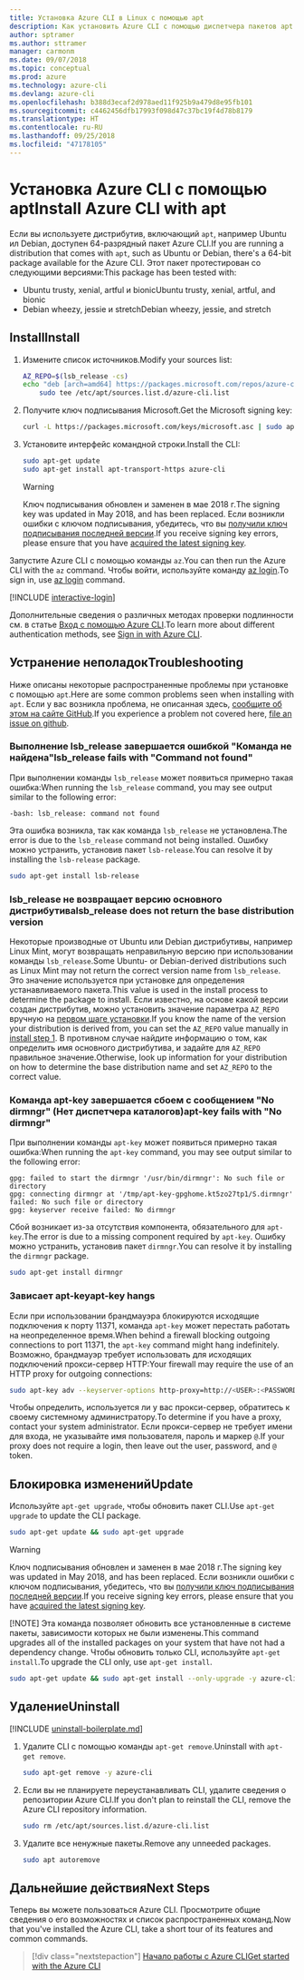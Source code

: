 ```yaml
---
title: Установка Azure CLI в Linux с помощью apt
description: Как установить Azure CLI с помощью диспетчера пакетов apt
author: sptramer
ms.author: sttramer
manager: carmonm
ms.date: 09/07/2018
ms.topic: conceptual
ms.prod: azure
ms.technology: azure-cli
ms.devlang: azure-cli
ms.openlocfilehash: b388d3ecaf2d978aed11f925b9a479d8e95fb101
ms.sourcegitcommit: c4462456dfb17993f098d47c37bc19f4d78b8179
ms.translationtype: HT
ms.contentlocale: ru-RU
ms.lasthandoff: 09/25/2018
ms.locfileid: "47178105"
---
```

# <a name="install-azure-cli-with-apt"></a><span data-ttu-id="78b2b-103">Установка Azure CLI с помощью apt</span><span class="sxs-lookup"><span data-stu-id="78b2b-103">Install Azure CLI with apt</span></span>

<span data-ttu-id="78b2b-104">Если вы используете дистрибутив, включающий `apt`, например Ubuntu ил Debian, доступен 64-разрядный пакет Azure CLI.</span><span class="sxs-lookup"><span data-stu-id="78b2b-104">If you are running a distribution that comes with `apt`, such as Ubuntu or Debian, there's a 64-bit package available for the Azure CLI.</span></span> <span data-ttu-id="78b2b-105">Этот пакет протестирован со следующими версиями:</span><span class="sxs-lookup"><span data-stu-id="78b2b-105">This package has been tested with:</span></span>

* <span data-ttu-id="78b2b-106">Ubuntu trusty, xenial, artful и bionic</span><span class="sxs-lookup"><span data-stu-id="78b2b-106">Ubuntu trusty, xenial, artful, and bionic</span></span>
* <span data-ttu-id="78b2b-107">Debian wheezy, jessie и stretch</span><span class="sxs-lookup"><span data-stu-id="78b2b-107">Debian wheezy, jessie, and stretch</span></span>

## <a name="install"></a><span data-ttu-id="78b2b-108">Install</span><span class="sxs-lookup"><span data-stu-id="78b2b-108">Install</span></span>

1. <div id="install-step-1"/><span data-ttu-id="78b2b-109">Измените список источников.</span><span class="sxs-lookup"><span data-stu-id="78b2b-109">Modify your sources list:</span></span>

    ```bash
    AZ_REPO=$(lsb_release -cs)
    echo "deb [arch=amd64] https://packages.microsoft.com/repos/azure-cli/ $AZ_REPO main" | \
        sudo tee /etc/apt/sources.list.d/azure-cli.list
    ```

2. <div id="signingKey"/><span data-ttu-id="78b2b-110">Получите ключ подписывания Microsoft.</span><span class="sxs-lookup"><span data-stu-id="78b2b-110">Get the Microsoft signing key:</span></span>

   ```bash
   curl -L https://packages.microsoft.com/keys/microsoft.asc | sudo apt-key add -
   ```

3. <span data-ttu-id="78b2b-111">Установите интерфейс командной строки.</span><span class="sxs-lookup"><span data-stu-id="78b2b-111">Install the CLI:</span></span>

   ```bash
   sudo apt-get update
   sudo apt-get install apt-transport-https azure-cli
   ```

   > [!WARNING]
   > <span data-ttu-id="78b2b-112">Ключ подписывания обновлен и заменен в мае 2018 г.</span><span class="sxs-lookup"><span data-stu-id="78b2b-112">The signing key was updated in May 2018, and has been replaced.</span></span> <span data-ttu-id="78b2b-113">Если возникли ошибки с ключом подписывания, убедитесь, что вы [получили ключ подписывания последней версии](#signingKey).</span><span class="sxs-lookup"><span data-stu-id="78b2b-113">If you receive signing key errors, please ensure that you have [acquired the latest signing key](#signingKey).</span></span>

<span data-ttu-id="78b2b-114">Запустите Azure CLI с помощью команды `az`.</span><span class="sxs-lookup"><span data-stu-id="78b2b-114">You can then run the Azure CLI with the `az` command.</span></span> <span data-ttu-id="78b2b-115">Чтобы войти, используйте команду [az login](/cli/azure/reference-index#az-login).</span><span class="sxs-lookup"><span data-stu-id="78b2b-115">To sign in, use [az login](/cli/azure/reference-index#az-login) command.</span></span>

[!INCLUDE [interactive-login](includes/interactive-login.md)]

<span data-ttu-id="78b2b-116">Дополнительные сведения о различных методах проверки подлинности см. в статье [Вход с помощью Azure CLI](authenticate-azure-cli.md).</span><span class="sxs-lookup"><span data-stu-id="78b2b-116">To learn more about different authentication methods, see [Sign in with Azure CLI](authenticate-azure-cli.md).</span></span>

## <a name="troubleshooting"></a><span data-ttu-id="78b2b-117">Устранение неполадок</span><span class="sxs-lookup"><span data-stu-id="78b2b-117">Troubleshooting</span></span>

<span data-ttu-id="78b2b-118">Ниже описаны некоторые распространенные проблемы при установке с помощью `apt`.</span><span class="sxs-lookup"><span data-stu-id="78b2b-118">Here are some common problems seen when installing with `apt`.</span></span> <span data-ttu-id="78b2b-119">Если у вас возникла проблема, не описанная здесь, [сообщите об этом на сайте GitHub](https://github.com/Azure/azure-cli/issues).</span><span class="sxs-lookup"><span data-stu-id="78b2b-119">If you experience a problem not covered here, [file an issue on github](https://github.com/Azure/azure-cli/issues).</span></span>

### <a name="lsbrelease-fails-with-command-not-found"></a><span data-ttu-id="78b2b-120">Выполнение lsb_release завершается ошибкой "Команда не найдена"</span><span class="sxs-lookup"><span data-stu-id="78b2b-120">lsb_release fails with "Command not found"</span></span>

<span data-ttu-id="78b2b-121">При выполнении команды `lsb_release` может появиться примерно такая ошибка:</span><span class="sxs-lookup"><span data-stu-id="78b2b-121">When running the `lsb_release` command, you may see output similar to the following error:</span></span>

```output
-bash: lsb_release: command not found
```

<span data-ttu-id="78b2b-122">Эта ошибка возникла, так как команда `lsb_release` не установлена.</span><span class="sxs-lookup"><span data-stu-id="78b2b-122">The error is due to the `lsb_release` command not being installed.</span></span> <span data-ttu-id="78b2b-123">Ошибку можно устранить, установив пакет `lsb-release`.</span><span class="sxs-lookup"><span data-stu-id="78b2b-123">You can resolve it by installing the `lsb-release` package.</span></span>

```bash
sudo apt-get install lsb-release
```

### <a name="lsbrelease-does-not-return-the-base-distribution-version"></a><span data-ttu-id="78b2b-124">lsb_release не возвращает версию основного дистрибутива</span><span class="sxs-lookup"><span data-stu-id="78b2b-124">lsb_release does not return the base distribution version</span></span>

<span data-ttu-id="78b2b-125">Некоторые производные от Ubuntu или Debian дистрибутивы, например Linux Mint, могут возвращать неправильную версию при использовании команды `lsb_release`.</span><span class="sxs-lookup"><span data-stu-id="78b2b-125">Some Ubuntu- or Debian-derived distributions such as Linux Mint may not return the correct version name from `lsb_release`.</span></span> <span data-ttu-id="78b2b-126">Это значение используется при установке для определения устанавливаемого пакета.</span><span class="sxs-lookup"><span data-stu-id="78b2b-126">This value is used in the install process to determine the package to install.</span></span> <span data-ttu-id="78b2b-127">Если известно, на основе какой версии создан дистрибутив, можно установить значение параметра `AZ_REPO` вручную на [первом шаге установки](#install-step-1).</span><span class="sxs-lookup"><span data-stu-id="78b2b-127">If you know the name of the version your distribution is derived from, you can set the `AZ_REPO` value manually in [install step 1](#install-step-1).</span></span> <span data-ttu-id="78b2b-128">В противном случае найдите информацию о том, как определить имя основного дистрибутива, и задайте для `AZ_REPO` правильное значение.</span><span class="sxs-lookup"><span data-stu-id="78b2b-128">Otherwise, look up information for your distribution on how to determine the base distribution name and set `AZ_REPO` to the correct value.</span></span>

### <a name="apt-key-fails-with-no-dirmngr"></a><span data-ttu-id="78b2b-129">Команда apt-key завершается сбоем с сообщением "No dirmngr" (Нет диспетчера каталогов)</span><span class="sxs-lookup"><span data-stu-id="78b2b-129">apt-key fails with "No dirmngr"</span></span>

<span data-ttu-id="78b2b-130">При выполнении команды `apt-key` может появиться примерно такая ошибка:</span><span class="sxs-lookup"><span data-stu-id="78b2b-130">When running the `apt-key` command, you may see output similar to the following error:</span></span>

```output
gpg: failed to start the dirmngr '/usr/bin/dirmngr': No such file or directory
gpg: connecting dirmngr at '/tmp/apt-key-gpghome.kt5zo27tp1/S.dirmngr' failed: No such file or directory
gpg: keyserver receive failed: No dirmngr
```

<span data-ttu-id="78b2b-131">Сбой возникает из-за отсутствия компонента, обязательного для `apt-key`.</span><span class="sxs-lookup"><span data-stu-id="78b2b-131">The error is due to a missing component required by `apt-key`.</span></span> <span data-ttu-id="78b2b-132">Ошибку можно устранить, установив пакет `dirmngr`.</span><span class="sxs-lookup"><span data-stu-id="78b2b-132">You can resolve it by installing the `dirmngr` package.</span></span>

```bash
sudo apt-get install dirmngr
```

### <a name="apt-key-hangs"></a><span data-ttu-id="78b2b-133">Зависает apt-key</span><span class="sxs-lookup"><span data-stu-id="78b2b-133">apt-key hangs</span></span>

<span data-ttu-id="78b2b-134">Если при использовании брандмауэра блокируются исходящие подключения к порту 11371, команда `apt-key` может перестать работать на неопределенное время.</span><span class="sxs-lookup"><span data-stu-id="78b2b-134">When behind a firewall blocking outgoing connections to port 11371, the `apt-key` command might hang indefinitely.</span></span> <span data-ttu-id="78b2b-135">Возможно, брандмауэр требует использовать для исходящих подключений прокси-сервер HTTP:</span><span class="sxs-lookup"><span data-stu-id="78b2b-135">Your firewall may require the use of an HTTP proxy for outgoing connections:</span></span>

```bash
sudo apt-key adv --keyserver-options http-proxy=http://<USER>:<PASSWORD>@<PROXY-HOST>:<PROXY-PORT>/ --keyserver packages.microsoft.com --recv-keys 52E16F86FEE04B979B07E28DB02C46DF417A0893
```

<span data-ttu-id="78b2b-136">Чтобы определить, используется ли у вас прокси-сервер, обратитесь к своему системному администратору.</span><span class="sxs-lookup"><span data-stu-id="78b2b-136">To determine if you have a proxy, contact your system administrator.</span></span> <span data-ttu-id="78b2b-137">Если прокси-сервер не требует имени для входа, не указывайте имя пользователя, пароль и маркер `@`.</span><span class="sxs-lookup"><span data-stu-id="78b2b-137">If your proxy does not require a login, then leave out the user, password, and `@` token.</span></span>

## <a name="update"></a><span data-ttu-id="78b2b-138">Блокировка изменений</span><span class="sxs-lookup"><span data-stu-id="78b2b-138">Update</span></span>

<span data-ttu-id="78b2b-139">Используйте `apt-get upgrade`, чтобы обновить пакет CLI.</span><span class="sxs-lookup"><span data-stu-id="78b2b-139">Use `apt-get upgrade` to update the CLI package.</span></span>

   ```bash
   sudo apt-get update && sudo apt-get upgrade
   ```

> [!WARNING]
> <span data-ttu-id="78b2b-140">Ключ подписывания обновлен и заменен в мае 2018 г.</span><span class="sxs-lookup"><span data-stu-id="78b2b-140">The signing key was updated in May 2018, and has been replaced.</span></span> <span data-ttu-id="78b2b-141">Если возникли ошибки с ключом подписывания, убедитесь, что вы [получили ключ подписывания последней версии](#signingKey).</span><span class="sxs-lookup"><span data-stu-id="78b2b-141">If you receive signing key errors, please ensure that you have [acquired the latest signing key](#signingKey).</span></span>
>
> [!NOTE]
> <span data-ttu-id="78b2b-142">Эта команда позволяет обновить все установленные в системе пакеты, зависимости которых не были изменены.</span><span class="sxs-lookup"><span data-stu-id="78b2b-142">This command upgrades all of the installed packages on your system that have not had a dependency change.</span></span>
> <span data-ttu-id="78b2b-143">Чтобы обновить только CLI, используйте `apt-get install`.</span><span class="sxs-lookup"><span data-stu-id="78b2b-143">To upgrade the CLI only, use `apt-get install`.</span></span>
> ```bash
> sudo apt-get update && sudo apt-get install --only-upgrade -y azure-cli
> ```

## <a name="uninstall"></a><span data-ttu-id="78b2b-144">Удаление</span><span class="sxs-lookup"><span data-stu-id="78b2b-144">Uninstall</span></span>

[!INCLUDE [uninstall-boilerplate.md](includes/uninstall-boilerplate.md)]

1. <span data-ttu-id="78b2b-145">Удалите CLI с помощью команды `apt-get remove`.</span><span class="sxs-lookup"><span data-stu-id="78b2b-145">Uninstall with `apt-get remove`.</span></span>

    ```bash
    sudo apt-get remove -y azure-cli
    ```

2. <span data-ttu-id="78b2b-146">Если вы не планируете переустанавливать CLI, удалите сведения о репозитории Azure CLI.</span><span class="sxs-lookup"><span data-stu-id="78b2b-146">If you don't plan to reinstall the CLI, remove the Azure CLI repository information.</span></span>

   ```bash
   sudo rm /etc/apt/sources.list.d/azure-cli.list
   ```

3. <span data-ttu-id="78b2b-147">Удалите все ненужные пакеты.</span><span class="sxs-lookup"><span data-stu-id="78b2b-147">Remove any unneeded packages.</span></span>

   ```bash
   sudo apt autoremove
   ```

## <a name="next-steps"></a><span data-ttu-id="78b2b-148">Дальнейшие действия</span><span class="sxs-lookup"><span data-stu-id="78b2b-148">Next Steps</span></span>

<span data-ttu-id="78b2b-149">Теперь вы можете пользоваться Azure CLI. Просмотрите общие сведения о его возможностях и список распространенных команд.</span><span class="sxs-lookup"><span data-stu-id="78b2b-149">Now that you've installed the Azure CLI, take a short tour of its features and common commands.</span></span>

> [!div class="nextstepaction"]
> [<span data-ttu-id="78b2b-150">Начало работы с Azure CLI</span><span class="sxs-lookup"><span data-stu-id="78b2b-150">Get started with the Azure CLI</span></span>](get-started-with-azure-cli.md)